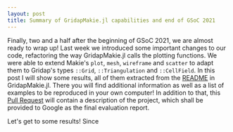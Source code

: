 ```yaml
---
layout: post
title: Summary of GridapMakie.jl capabilities and end of GSoC 2021
---
```


Finally, two and a half after the beginning of GSoC 2021, we are almost ready to wrap up! Last week we introduced some important changes to our code, refactoring the way GridapMakie.jl calls the plotting functions. 
We were able to extend Makie's `plot`, `mesh`, `wireframe` and `scatter` to adapt them to Gridap's types `::Grid`, `::Triangulation` and `::CellField`. In this post I will show some results, all of them extracted
from the [README](https://github.com/gridap/GridapMakie.jl/blob/master/README.md) in GridapMakie.jl. There you will find additional information as well as a list of examples to be reproduced in your own computer!
In addition to that, this [Pull Request](https://github.com/gridap/GridapMakie.jl/pull/24) will contain a description of the project, which shall be provided to Google as the final evaluation report.

Let's get to some results! Since 
